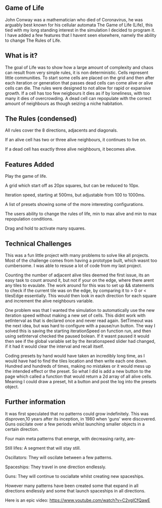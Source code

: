 ## Game of Life

John Conway was a mathematician who died of Coronavirus, he was arguably best known for his cellular automata The Game of Life (Life), this tied with my long standing interest in the simulation I decided to program it. I have added a few features that I havent seen elsewhere, namely the ability to change The Rules of Life.


## What is it?

The goal of Life was to show how a large amount of complexity and chaos can result from very simple rules, it is non deterministic. Cells represent little communities. To start some cells are placed on the grid and then after each iteration or generation that passes dead cells can come alive or alive cells can die. The rules were designed to not allow for rapid or expansive growth.
If a cell has too few neigbours it dies as if by loneliness, with too many it dies of overcrowding. A dead cell can repopulate with the correct amount of neighbours as though seizing a niche habitation. 


## The Rules (condensed)

All rules cover the 8 directions, adjacents and diagonals. 

If an alive cell has two or three alive neighbours, it continues to live on. 

If a dead cell has exactly three alive neighbours, it becomes alive.


## Features Added

Play the game of life.

A grid which start off as 20px squares, but can be reduced to 10px.

Iteration speed, starting at 500ms, but adjustable from 100 to 1000ms.

A list of presets showing some of the more interesting configurations. 

The users ability to change the rules of life, min to max alive and min to max repopulation conditions. 

Drag and hold to activate many squares.


## Technical Challenges

This was a fun little project with many problems to solve like all projects. Most of the challenge comes from having a prototype built, which wasnt too cumbersome. 
I was able to resuse a lot of code from my last project.

Counting the number of adjacent alive tiles deemed the first issue, its an easy task to count around it, but not if your on the edge, where there arent any tiles to evaulate. The work around for this was to set up && statements to check if the current tile was on the edge, by comparing it to > 0 or < tilesEdge essentially. This would then look in each direction for each square and increment the alive neighbours variable.

One problem was that I wanted the simulation to automatically use the new iteration speed without making a new set of cells. This didnt work with setInterval as that is declared once and never read again. SetTimeout was the next idea, but was hard to configure with a pause/run button. The way I solved this is saving the starting iterationSpeed on function run, and then using setInterval checked the paused bolean. If it wasnt paused it would then see if the global variable set by the iterationspeed slider had changed, if it had it would clear the interval and recall itself. 

Coding presets by hand would have taken an incredibly long time, as I would have had to find the tiles location and then write each one down. Hundred and hundreds of times, making no mistakes or it would mess up the intended effect or the preset. So what I did is add a new button to the page which called a function that would return a 2d array of all alive cells. Meaning I could draw a preset, hit a button and post the log into the presets object.


## Further information

It was first speculated that no patterns could grow indefinitely. This was disproven,10 years after its inception, in 1980 when 'guns' were discovered. Guns osicilate over a few periods whilst launching smaller objects in a certain direction. 

Four main meta patterns that emerge, with decreasing rarity, are-

Still lifes: A segment that will stay still.

Oscillators: They will oscilate between a few patterns.

Spaceships: They travel in one direction endlessly.

Guns: They will continue to osciallate whilst creating new spaceships.

However many patterns have been created some that expand in all directions endlessly and some that launch spaceships in all directions. 

Here is an epic video: https://www.youtube.com/watch?v=C2vgICfQawE
